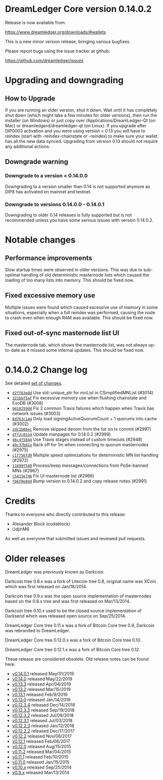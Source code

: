 DreamLedger Core version 0.14.0.2
==========================

Release is now available from:

  <https://www.dreamledger.org/downloads/#wallets>

This is a new minor version release, bringing various bugfixes.

Please report bugs using the issue tracker at github:

  <https://github.com/dreamledger/issues>


Upgrading and downgrading
=========================

How to Upgrade
--------------

If you are running an older version, shut it down. Wait until it has completely
shut down (which might take a few minutes for older versions), then run the
installer (on Windows) or just copy over /Applications/DreamLedger-Qt (on Mac) or
dreamledgerd/dreamledger-qt (on Linux). If you upgrade after DIP0003 activation and you were
using version < 0.13 you will have to reindex (start with -reindex-chainstate
or -reindex) to make sure your wallet has all the new data synced. Upgrading from
version 0.13 should not require any additional actions.

Downgrade warning
-----------------

### Downgrade to a version < 0.14.0.0

Downgrading to a version smaller than 0.14 is not supported anymore as DIP8 has
activated on mainnet and testnet.

### Downgrade to versions 0.14.0.0 - 0.14.0.1

Downgrading to older 0.14 releases is fully supported but is not
recommended unless you have some serious issues with version 0.14.0.2.

Notable changes
===============

Performance improvements
------------------------
Slow startup times were observed in older versions. This was due to sub-optimal handling of old
deterministic masternode lists which caused the loading of too many lists into memory. This should be
fixed now.

Fixed excessive memory use
--------------------------
Multiple issues were found which caused excessive use of memory in some situations, especially when
a full reindex was performed, causing the node to crash even when enough RAM was available. This should
be fixed now.

Fixed out-of-sync masternode list UI
------------------------------------
The masternode tab, which shows the masternode list, was not always up-to-date as it missed some internal
updates. This should be fixed now.

0.14.0.2 Change log
===================

See detailed [set of changes](https://github.com/dreamledger/compare/v0.14.0.1...dreamledgerpay:v0.14.0.2).

- [`d2ff63e8d`](https://github.com/dreamledger/commit/d2ff63e8d) Use std::unique_ptr for mnList in CSimplifiedMNList (#3014)
- [`321bbf5af`](https://github.com/dreamledger/commit/321bbf5af) Fix excessive memory use when flushing chainstate and EvoDB (#3008)
- [`0410259dd`](https://github.com/dreamledger/commit/0410259dd) Fix 2 common Travis failures which happen when Travis has network issues (#3003)
- [`8d763c144`](https://github.com/dreamledger/commit/8d763c144) Only load signingActiveQuorumCount + 1 quorums into cache (#3002)
- [`2dc1b06ec`](https://github.com/dreamledger/commit/2dc1b06ec) Remove skipped denom from the list on tx commit (#2997)
- [`dff2c851d`](https://github.com/dreamledger/commit/dff2c851d) Update manpages for 0.14.0.2 (#2999)
- [`46c4f5844`](https://github.com/dreamledger/commit/46c4f5844) Use Travis stages instead of custom timeouts (#2948)
- [`49c37b82a`](https://github.com/dreamledger/commit/49c37b82a) Back off for 1m when connecting to quorum masternodes (#2975)
- [`c1f756fd9`](https://github.com/dreamledger/commit/c1f756fd9) Multiple speed optimizations for deterministic MN list handling (#2972)
- [`11699f540`](https://github.com/dreamledger/commit/11699f540) Process/keep messages/connections from PoSe-banned MNs (#2967)
- [`c5415e746`](https://github.com/dreamledger/commit/c5415e746) Fix UI masternode list (#2966)
- [`fb6f0e04d`](https://github.com/dreamledger/commit/fb6f0e04d) Bump version to 0.14.0.2 and copy release notes (#2991)

Credits
=======

Thanks to everyone who directly contributed to this release:

- Alexander Block (codablock)
- UdjinM6

As well as everyone that submitted issues and reviewed pull requests.

Older releases
==============

DreamLedger was previously known as Darkcoin.

Darkcoin tree 0.8.x was a fork of Litecoin tree 0.8, original name was XCoin
which was first released on Jan/18/2014.

Darkcoin tree 0.9.x was the open source implementation of masternodes based on
the 0.8.x tree and was first released on Mar/13/2014.

Darkcoin tree 0.10.x used to be the closed source implementation of Darksend
which was released open source on Sep/25/2014.

DreamLedger Core tree 0.11.x was a fork of Bitcoin Core tree 0.9,
Darkcoin was rebranded to DreamLedger.

DreamLedger Core tree 0.12.0.x was a fork of Bitcoin Core tree 0.10.

DreamLedger Core tree 0.12.1.x was a fork of Bitcoin Core tree 0.12.

These release are considered obsolete. Old release notes can be found here:

- [v0.14.0.1](https://github.com/dreamledger/blob/master/doc/release-notes/dreamledger/release-notes-0.14.0.1.md) released May/31/2019
- [v0.14.0](https://github.com/dreamledger/blob/master/doc/release-notes/dreamledger/release-notes-0.14.0.md) released May/22/2019
- [v0.13.3](https://github.com/dreamledger/blob/master/doc/release-notes/dreamledger/release-notes-0.13.3.md) released Apr/04/2019
- [v0.13.2](https://github.com/dreamledger/blob/master/doc/release-notes/dreamledger/release-notes-0.13.2.md) released Mar/15/2019
- [v0.13.1](https://github.com/dreamledger/blob/master/doc/release-notes/dreamledger/release-notes-0.13.1.md) released Feb/9/2019
- [v0.13.0](https://github.com/dreamledger/blob/master/doc/release-notes/dreamledger/release-notes-0.13.0.md) released Jan/14/2019
- [v0.12.3.4](https://github.com/dreamledger/blob/master/doc/release-notes/dreamledger/release-notes-0.12.3.4.md) released Dec/14/2018
- [v0.12.3.3](https://github.com/dreamledger/blob/master/doc/release-notes/dreamledger/release-notes-0.12.3.3.md) released Sep/19/2018
- [v0.12.3.2](https://github.com/dreamledger/blob/master/doc/release-notes/dreamledger/release-notes-0.12.3.2.md) released Jul/09/2018
- [v0.12.3.1](https://github.com/dreamledger/blob/master/doc/release-notes/dreamledger/release-notes-0.12.3.1.md) released Jul/03/2018
- [v0.12.2.3](https://github.com/dreamledger/blob/master/doc/release-notes/dreamledger/release-notes-0.12.2.3.md) released Jan/12/2018
- [v0.12.2.2](https://github.com/dreamledger/blob/master/doc/release-notes/dreamledger/release-notes-0.12.2.2.md) released Dec/17/2017
- [v0.12.2](https://github.com/dreamledger/blob/master/doc/release-notes/dreamledger/release-notes-0.12.2.md) released Nov/08/2017
- [v0.12.1](https://github.com/dreamledger/blob/master/doc/release-notes/dreamledger/release-notes-0.12.1.md) released Feb/06/2017
- [v0.12.0](https://github.com/dreamledger/blob/master/doc/release-notes/dreamledger/release-notes-0.12.0.md) released Aug/15/2015
- [v0.11.2](https://github.com/dreamledger/blob/master/doc/release-notes/dreamledger/release-notes-0.11.2.md) released Mar/04/2015
- [v0.11.1](https://github.com/dreamledger/blob/master/doc/release-notes/dreamledger/release-notes-0.11.1.md) released Feb/10/2015
- [v0.11.0](https://github.com/dreamledger/blob/master/doc/release-notes/dreamledger/release-notes-0.11.0.md) released Jan/15/2015
- [v0.10.x](https://github.com/dreamledger/blob/master/doc/release-notes/dreamledger/release-notes-0.10.0.md) released Sep/25/2014
- [v0.9.x](https://github.com/dreamledger/blob/master/doc/release-notes/dreamledger/release-notes-0.9.0.md) released Mar/13/2014

